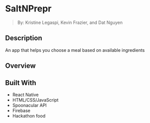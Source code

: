 # SaltNPrepr
> By: Kristine Legaspi, Kevin Frazier, and Dat Nguyen

## Description
An app that helps you choose a meal based on available ingredients

## Overview

## Built With
- React Native
- HTML/CSS/JavaScript
- Spoonacular API
- Firebase
- Hackathon food
